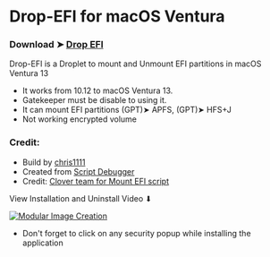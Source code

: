 # Drop-EFI for macOS Ventura

### Download ➤ [Drop EFI](https://github.com/chris1111/Drop-EFI/releases/tag/V1)
  
Drop-EFI is a Droplet to mount and Unmount EFI partitions in macOS Ventura 13
- It works from 10.12 to macOS Ventura 13.
- Gatekeeper must be disable to using it.
- It can mount EFI partitions (GPT)➤ APFS, (GPT)➤ HFS+J
- Not working encrypted volume

### Credit:
- Build by [chris1111](https://github.com/chris1111/)
- Created from [Script Debugger](https://latenightsw.com/)
- Credit: [Clover team for Mount EFI script](https://sourceforge.net/projects/cloverefiboot/)

View Installation and Uninstall  Video ⬇︎

[![Modular Image Creation](https://user-images.githubusercontent.com/6248794/180882015-aa6209bd-a10d-4a1e-85cf-d9729b8e0efc.png)](https://youtu.be/IK6315U-tvc)

- Don't forget to click on any security popup while installing the application


